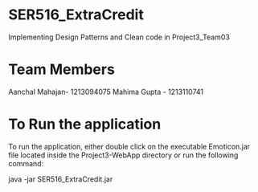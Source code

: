 # SER516_ExtraCredit
Implementing Design Patterns and Clean code in Project3_Team03

# Team Members
Aanchal Mahajan- 1213094075
Mahima Gupta - 1213110741

# To Run the application
To run the application, either double click on the executable Emoticon.jar file located inside the Project3-WebApp directory or run the following command:

java -jar SER516_ExtraCredit.jar
